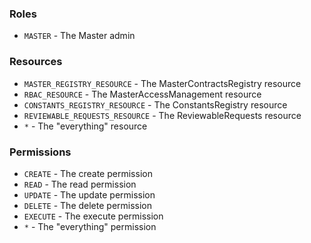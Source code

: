 ### Roles

- `MASTER` - The Master admin 

### Resources

- `MASTER_REGISTRY_RESOURCE` - The MasterContractsRegistry resource
- `RBAC_RESOURCE` - The MasterAccessManagement resource
- `CONSTANTS_REGISTRY_RESOURCE` - The ConstantsRegistry resource
- `REVIEWABLE_REQUESTS_RESOURCE` - The ReviewableRequests resource
- `*` - The "everything" resource

### Permissions

- `CREATE` - The create permission
- `READ` - The read permission
- `UPDATE` - The update permission
- `DELETE` - The delete permission
- `EXECUTE` - The execute permission
- `*` - The "everything" permission
